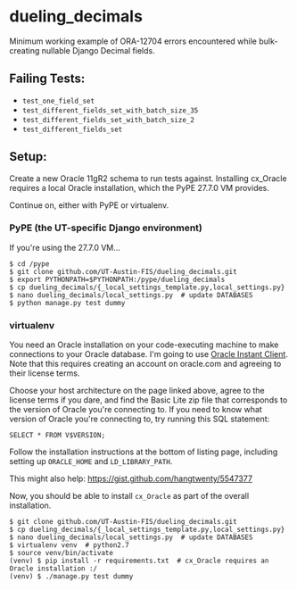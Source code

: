 # dueling_decimals
Minimum working example of ORA-12704 errors encountered while bulk-creating
nullable Django Decimal fields.

## Failing Tests:

* `test_one_field_set`
* `test_different_fields_set_with_batch_size_35`
* `test_different_fields_set_with_batch_size_2`
* `test_different_fields_set`

## Setup: 
Create a new Oracle 11gR2 schema to run tests against. Installing cx_Oracle
requires a local Oracle installation, which the PyPE 27.7.0 VM provides.

Continue on, either with PyPE or virtualenv.

### PyPE (the UT-specific Django environment)
If you're using the 27.7.0 VM...

```
$ cd /pype
$ git clone github.com/UT-Austin-FIS/dueling_decimals.git
$ export PYTHONPATH=$PYTHONPATH:/pype/dueling_decimals
$ cp dueling_decimals/{_local_settings_template.py,local_settings.py}
$ nano dueling_decimals/local_settings.py  # update DATABASES
$ python manage.py test dummy
```

### virtualenv
You need an Oracle installation on your code-executing machine to make
connections to your Oracle database. I'm going to use
[Oracle Instant Client](http://www.oracle.com/technetwork/database/features/instant-client/index-097480.html).
Note that this requires creating an account on oracle.com and agreeing to their
license terms.

Choose your host architecture on the page linked above, agree to the license
terms if you dare, and find the Basic Lite zip file that corresponds to the
version of Oracle you're connecting to. If you need to know what version of
Oracle you're connecting to, try running this SQL statement:
```
SELECT * FROM V$VERSION;
```
Follow the installation instructions at the bottom of listing page, including
setting up `ORACLE_HOME` and `LD_LIBRARY_PATH`.

This might also help: https://gist.github.com/hangtwenty/5547377

Now, you should be able to install `cx_Oracle` as part of the overall
installation.
```
$ git clone github.com/UT-Austin-FIS/dueling_decimals.git
$ cp dueling_decimals/{_local_settings_template.py,local_settings.py}
$ nano dueling_decimals/local_settings.py  # update DATABASES
$ virtualenv venv  # python2.7
$ source venv/bin/activate
(venv) $ pip install -r requirements.txt  # cx_Oracle requires an Oracle installation :/
(venv) $ ./manage.py test dummy
```
